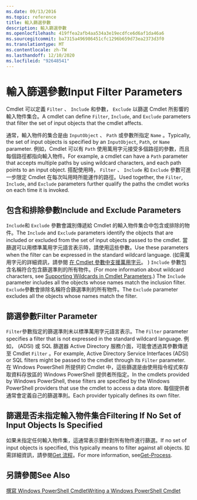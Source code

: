```yaml
---
ms.date: 09/13/2016
ms.topic: reference
title: 輸入篩選參數
description: 輸入篩選參數
ms.openlocfilehash: 419ffea2afb4aa534a3e19ecdfce6d6af1da46a6
ms.sourcegitcommit: ba7315a496986451cfc1296b659d73ea2373d3f0
ms.translationtype: MT
ms.contentlocale: zh-TW
ms.lasthandoff: 12/10/2020
ms.locfileid: "92648541"
---
```

# <a name="input-filter-parameters"></a><span data-ttu-id="f47f2-103">輸入篩選參數</span><span class="sxs-lookup"><span data-stu-id="f47f2-103">Input Filter Parameters</span></span>

<span data-ttu-id="f47f2-104">Cmdlet 可以定義 `Filter` 、 `Include` 和參數， `Exclude` 以篩選 Cmdlet 所影響的輸入物件集合。</span><span class="sxs-lookup"><span data-stu-id="f47f2-104">A cmdlet can define `Filter`, `Include`, and `Exclude` parameters that filter the set of input objects that the cmdlet affects.</span></span>

<span data-ttu-id="f47f2-105">通常，輸入物件的集合是由 `InputObject` 、 `Path` 或參數所指定 `Name` 。</span><span class="sxs-lookup"><span data-stu-id="f47f2-105">Typically, the set of input objects is specified by an `InputObject`, `Path`, or `Name` parameter.</span></span> <span data-ttu-id="f47f2-106">例如，Cmdlet 可以有 `Path` 使用萬用字元接受多個路徑的參數，而且每個路徑都指向輸入物件。</span><span class="sxs-lookup"><span data-stu-id="f47f2-106">For example, a cmdlet can have a `Path` parameter that accepts multiple paths by using wildcard characters, and each path points to an input object.</span></span> <span data-ttu-id="f47f2-107">搭配使用時， `Filter` 、 `Include` 和 `Exclude` 參數可進一步限定 Cmdlet 在每次叫用時所能運作的路徑。</span><span class="sxs-lookup"><span data-stu-id="f47f2-107">Used together, the `Filter`, `Include`, and `Exclude` parameters further qualify the paths the cmdlet works on each time it is invoked.</span></span>

## <a name="include-and-exclude-parameters"></a><span data-ttu-id="f47f2-108">包含和排除參數</span><span class="sxs-lookup"><span data-stu-id="f47f2-108">Include and Exclude Parameters</span></span>

<span data-ttu-id="f47f2-109">`Include`和 `Exclude` 參數會識別傳遞給 Cmdlet 的輸入物件集合中包含或排除的物件。</span><span class="sxs-lookup"><span data-stu-id="f47f2-109">The `Include` and `Exclude` parameters identify the objects that are included or excluded from the set of input objects passed to the cmdlet.</span></span> <span data-ttu-id="f47f2-110">當篩選可以用標準萬用字元語言表示時，請使用這些參數。</span><span class="sxs-lookup"><span data-stu-id="f47f2-110">Use these parameters when the filter can be expressed in the standard wildcard language.</span></span> <span data-ttu-id="f47f2-111"> (如需萬用字元的詳細資訊，請參閱 [在 Cmdlet 參數中支援萬用字元](./supporting-wildcard-characters-in-cmdlet-parameters.md)。 ) `Include` 參數包含名稱符合包含篩選準則的所有物件。</span><span class="sxs-lookup"><span data-stu-id="f47f2-111">(For more information about wildcard characters, see [Supporting Wildcards in Cmdlet Parameters](./supporting-wildcard-characters-in-cmdlet-parameters.md).) The `Include` parameter includes all the objects whose names match the inclusion filter.</span></span> <span data-ttu-id="f47f2-112">`Exclude`參數會排除名稱符合篩選準則的所有物件。</span><span class="sxs-lookup"><span data-stu-id="f47f2-112">The `Exclude` parameter excludes all the objects whose names match the filter.</span></span>

## <a name="filter-parameter"></a><span data-ttu-id="f47f2-113">篩選參數</span><span class="sxs-lookup"><span data-stu-id="f47f2-113">Filter Parameter</span></span>

<span data-ttu-id="f47f2-114">`Filter`參數指定的篩選準則未以標準萬用字元語言表示。</span><span class="sxs-lookup"><span data-stu-id="f47f2-114">The `Filter` parameter specifies a filter that is not expressed in the standard wildcard language.</span></span> <span data-ttu-id="f47f2-115">例如， (ADSI) 或 SQL 篩選器 Active Directory 服務介面，可能會透過其參數傳遞至 Cmdlet `Filter` 。</span><span class="sxs-lookup"><span data-stu-id="f47f2-115">For example, Active Directory Service Interfaces (ADSI) or SQL filters might be passed to the cmdlet through its `Filter` parameter.</span></span> <span data-ttu-id="f47f2-116">在 Windows PowerShell 所提供的 Cmdlet 中，這些篩選是由使用指令程式來存取資料存放區的 Windows PowerShell 提供者所指定。</span><span class="sxs-lookup"><span data-stu-id="f47f2-116">In the cmdlets provided by Windows PowerShell, these filters are specified by the Windows PowerShell providers that use the cmdlet to access a data store.</span></span> <span data-ttu-id="f47f2-117">每個提供者通常會定義自己的篩選準則。</span><span class="sxs-lookup"><span data-stu-id="f47f2-117">Each provider typically defines its own filter.</span></span>

## <a name="filtering-if-no-set-of-input-objects-is-specified"></a><span data-ttu-id="f47f2-118">篩選是否未指定輸入物件集合</span><span class="sxs-lookup"><span data-stu-id="f47f2-118">Filtering If No Set of Input Objects Is Specified</span></span>

<span data-ttu-id="f47f2-119">如果未指定任何輸入物件集，這通常表示要針對所有物件進行篩選。</span><span class="sxs-lookup"><span data-stu-id="f47f2-119">If no set of input objects is specified, this typically means to filter against all objects.</span></span> <span data-ttu-id="f47f2-120">如需詳細資訊，請參閱[Get 流程](/powershell/module/Microsoft.PowerShell.Management/Get-Process)。</span><span class="sxs-lookup"><span data-stu-id="f47f2-120">For more information, see[Get-Process](/powershell/module/Microsoft.PowerShell.Management/Get-Process).</span></span>

## <a name="see-also"></a><span data-ttu-id="f47f2-121">另請參閱</span><span class="sxs-lookup"><span data-stu-id="f47f2-121">See Also</span></span>

[<span data-ttu-id="f47f2-122">撰寫 Windows PowerShell Cmdlet</span><span class="sxs-lookup"><span data-stu-id="f47f2-122">Writing a Windows PowerShell Cmdlet</span></span>](./writing-a-windows-powershell-cmdlet.md)
